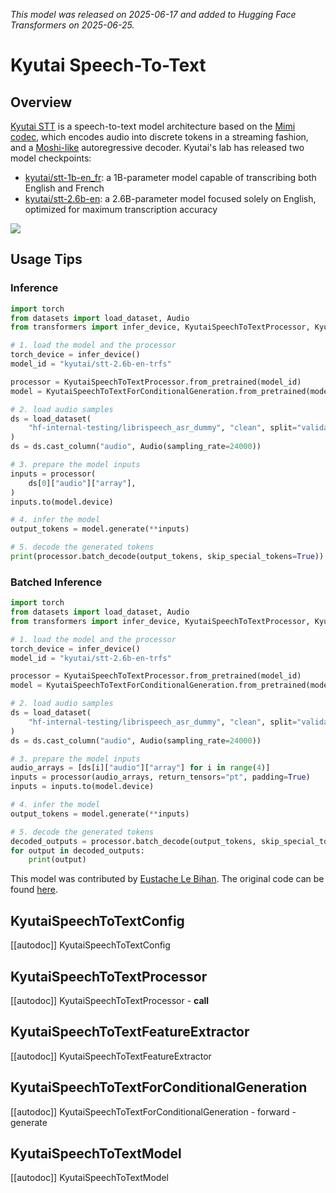 <!--Copyright 2025 The HuggingFace Team. All rights reserved.

Licensed under the Apache License, Version 2.0 (the "License"); you may not use this file except in compliance with
the License. You may obtain a copy of the License at

http://www.apache.org/licenses/LICENSE-2.0

Unless required by applicable law or agreed to in writing, software distributed under the License is distributed on
an "AS IS" BASIS, WITHOUT WARRANTIES OR CONDITIONS OF ANY KIND, either express or implied. See the License for the
specific language governing permissions and limitations under the License.

⚠️ Note that this file is in Markdown but contain specific syntax for our doc-builder (similar to MDX) that may not be
rendered properly in your Markdown viewer.

-->
*This model was released on 2025-06-17 and added to Hugging Face Transformers on 2025-06-25.*

# Kyutai Speech-To-Text
## Overview

[Kyutai STT](https://kyutai.org/next/stt) is a speech-to-text model architecture based on the [Mimi codec](https://huggingface.co/docs/transformers/en/model_doc/mimi), which encodes audio into discrete tokens in a streaming fashion, and a [Moshi-like](https://huggingface.co/docs/transformers/en/model_doc/moshi) autoregressive decoder. Kyutai's lab has released two model checkpoints:
- [kyutai/stt-1b-en_fr](https://huggingface.co/kyutai/stt-1b-en_fr): a 1B-parameter model capable of transcribing both English and French
- [kyutai/stt-2.6b-en](https://huggingface.co/kyutai/stt-2.6b-en): a 2.6B-parameter model focused solely on English, optimized for maximum transcription accuracy

<div class="flex justify-center">
    <img src="https://huggingface.co/datasets/eustlb/documentation-images/resolve/main/kyutai_stt.png"/>
</div>

## Usage Tips

### Inference

```python
import torch
from datasets import load_dataset, Audio
from transformers import infer_device, KyutaiSpeechToTextProcessor, KyutaiSpeechToTextForConditionalGeneration

# 1. load the model and the processor
torch_device = infer_device()
model_id = "kyutai/stt-2.6b-en-trfs"

processor = KyutaiSpeechToTextProcessor.from_pretrained(model_id)
model = KyutaiSpeechToTextForConditionalGeneration.from_pretrained(model_id, device_map=torch_device, dtype="auto")

# 2. load audio samples
ds = load_dataset(
    "hf-internal-testing/librispeech_asr_dummy", "clean", split="validation"
)
ds = ds.cast_column("audio", Audio(sampling_rate=24000))

# 3. prepare the model inputs
inputs = processor(
    ds[0]["audio"]["array"],
)
inputs.to(model.device)

# 4. infer the model
output_tokens = model.generate(**inputs)

# 5. decode the generated tokens
print(processor.batch_decode(output_tokens, skip_special_tokens=True))
```

### Batched Inference

```python
import torch
from datasets import load_dataset, Audio
from transformers import infer_device, KyutaiSpeechToTextProcessor, KyutaiSpeechToTextForConditionalGeneration

# 1. load the model and the processor
torch_device = infer_device()
model_id = "kyutai/stt-2.6b-en-trfs"

processor = KyutaiSpeechToTextProcessor.from_pretrained(model_id)
model = KyutaiSpeechToTextForConditionalGeneration.from_pretrained(model_id, device_map=torch_device, dtype="auto")

# 2. load audio samples
ds = load_dataset(
    "hf-internal-testing/librispeech_asr_dummy", "clean", split="validation"
)
ds = ds.cast_column("audio", Audio(sampling_rate=24000))

# 3. prepare the model inputs
audio_arrays = [ds[i]["audio"]["array"] for i in range(4)]
inputs = processor(audio_arrays, return_tensors="pt", padding=True)
inputs = inputs.to(model.device)

# 4. infer the model
output_tokens = model.generate(**inputs)

# 5. decode the generated tokens
decoded_outputs = processor.batch_decode(output_tokens, skip_special_tokens=True)
for output in decoded_outputs:
    print(output)
```

This model was contributed by [Eustache Le Bihan](https://huggingface.co/eustlb).
The original code can be found [here](https://github.com/kyutai-labs/moshi).

## KyutaiSpeechToTextConfig

[[autodoc]] KyutaiSpeechToTextConfig

## KyutaiSpeechToTextProcessor

[[autodoc]] KyutaiSpeechToTextProcessor
    - __call__

## KyutaiSpeechToTextFeatureExtractor

[[autodoc]] KyutaiSpeechToTextFeatureExtractor

## KyutaiSpeechToTextForConditionalGeneration

[[autodoc]] KyutaiSpeechToTextForConditionalGeneration
    - forward
    - generate

## KyutaiSpeechToTextModel

[[autodoc]] KyutaiSpeechToTextModel
